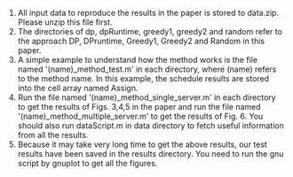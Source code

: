 1. All input data to reproduce the results in the paper is stored to data.zip. Please unzip this file first.
2. The directories of dp, dpRuntime, greedy1, greedy2 and random refer to the approach DP, DPruntime, Greedy1, Greedy2 and Random in this paper. 
3. A simple example to understand how the method works is the file named '(name)_method_test.m' in each directory, where (name) refers to the method name. In this example, the schedule results are stored into the cell array named Assign. 
4. Run the file named '(name)_method_single_server.m' in each directory to get the results of Figs. 3,4,5 in the paper and run the file named '(name)_method_multiple_server.m' to get the results of Fig. 6. You should also run dataScript.m in data directory to fetch useful information from all the results. 
6. Because it may take very long time to get the above results, our test results have been saved in the results directory. You need to run the gnu script by gnuplot to get all the figures. 
